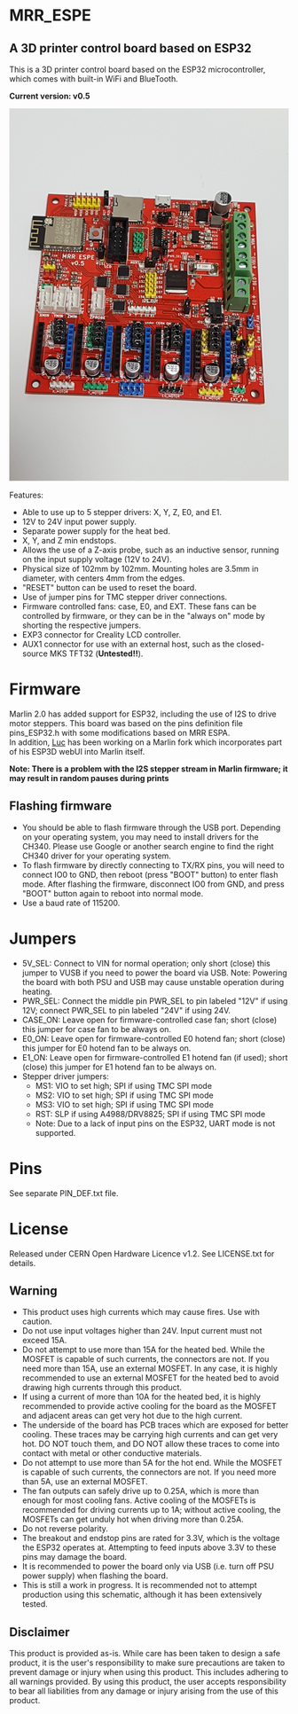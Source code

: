 # MRR_ESPE
## A 3D printer control board based on ESP32

This is a 3D printer control board based on the ESP32 microcontroller, which comes with built-in WiFi and BlueTooth.

**Current version: v0.5**<br>

![](media/MRR_ESPE_v0.5.jpg) 

Features:
- Able to use up to 5 stepper drivers: X, Y, Z, E0, and E1.
- 12V to 24V input power supply.
- Separate power supply for the heat bed.
- X, Y, and Z min endstops.
- Allows the use of a Z-axis probe, such as an inductive sensor, running on the input supply voltage (12V to 24V).
- Physical size of 102mm by 102mm. Mounting holes are 3.5mm in diameter, with centers 4mm from the edges.
- "RESET" button can be used to reset the board.
- Use of jumper pins for TMC stepper driver connections.
- Firmware controlled fans: case, E0, and EXT. These fans can be controlled by firmware, or they can be in the "always on" mode by shorting the respective jumpers.
- EXP3 connector for Creality LCD controller. 
- AUX1 connector for use with an external host, such as the closed-source MKS TFT32 (**Untested!!**).

# Firmware

Marlin 2.0 has added support for ESP32, including the use of I2S to drive motor steppers. This board was based on the pins definition file pins_ESP32.h with some modifications based on MRR ESPA. <br>
In addition, [Luc](https://github.com/luc-github) has been working on a Marlin fork which incorporates part of his ESP3D webUI into Marlin itself.<br>

**Note: There is a problem with the I2S stepper stream in Marlin firmware; it may result in random pauses during prints**<br>

## Flashing firmware

- You should be able to flash firmware through the USB port. Depending on your operating system, you may need to install drivers for the CH340. Please use Google or another search engine to find the right CH340 driver for your operating system.
- To flash firmware by directly connecting to TX/RX pins, you will need to connect IO0 to GND, then reboot (press "BOOT" button) to enter flash mode. After flashing the firmware, disconnect IO0 from GND, and press "BOOT" button again to reboot into normal mode.
- Use a baud rate of 115200.

# Jumpers

- 5V_SEL: Connect to VIN for normal operation; only short (close) this jumper to VUSB if you need to power the board via USB. Note: Powering the board with both PSU and USB may cause unstable operation during heating.
- PWR_SEL: Connect the middle pin PWR_SEL to pin labeled "12V" if using 12V; connect PWR_SEL to pin labeled "24V" if using 24V.
- CASE_ON: Leave open for firmware-controlled case fan; short (close) this jumper for case fan to be always on.
- E0_ON: Leave open for firmware-controlled E0 hotend fan; short (close) this jumper for E0 hotend fan to be always on.
- E1_ON: Leave open for firmware-controlled E1 hotend fan (if used); short (close) this jumper for E1 hotend fan to be always on.
- Stepper driver jumpers:
  - MS1: VIO to set high; SPI if using TMC SPI mode
  - MS2: VIO to set high; SPI if using TMC SPI mode
  - MS3: VIO to set high; SPI if using TMC SPI mode
  - RST: SLP if using A4988/DRV8825; SPI if using TMC SPI mode
  - Note: Due to a lack of input pins on the ESP32, UART mode is not supported.


# Pins

See separate PIN_DEF.txt file.

# License
Released under CERN Open Hardware Licence v1.2. See LICENSE.txt for details.

## Warning

- This product uses high currents which may cause fires. Use with caution.
- Do not use input voltages higher than 24V. Input current must not exceed 15A.
- Do not attempt to use more than 15A for the heated bed. While the MOSFET is capable of such currents, the connectors are not. If you need more than 15A, use an external MOSFET. In any case, it is highly recommended to use an external MOSFET for the heated bed to avoid drawing high currents through this product.
- If using a current of more than 10A for the heated bed, it is highly recommended to provide active cooling for the board as the MOSFET and adjacent areas can get very hot due to the high current.
- The underside of the board has PCB traces which are exposed for better cooling. These traces may be carrying high currents and can get very hot. DO NOT touch them, and DO NOT allow these traces to come into contact with metal or other conductive materials.
- Do not attempt to use more than 5A for the hot end. While the MOSFET is capable of such currents, the connectors are not. If you need more than 5A, use an external MOSFET.
- The fan outputs can safely drive up to 0.25A, which is more than enough for most cooling fans. Active cooling of the MOSFETs is recommended for driving currents up to 1A; without active cooling, the MOSFETs can get unduly hot when driving more than 0.25A.
- Do not reverse polarity.
- The breakout and endstop pins are rated for 3.3V, which is the voltage the ESP32 operates at. Attempting to feed inputs above 3.3V to these pins may damage the board.
- It is recommended to power the board only via USB (i.e. turn off PSU power supply) when flashing the board.
- This is still a work in progress. It is recommended not to attempt production using this schematic, although it has been extensively tested.

## Disclaimer

This product is provided as-is. While care has been taken to design a safe product, it is the user's responsibility to make sure precautions are taken to prevent damage or injury when using this product. This includes adhering to all warnings provided. By using this product, the user accepts responsibility to bear all liabilities from any damage or injury arising from the use of this product.
